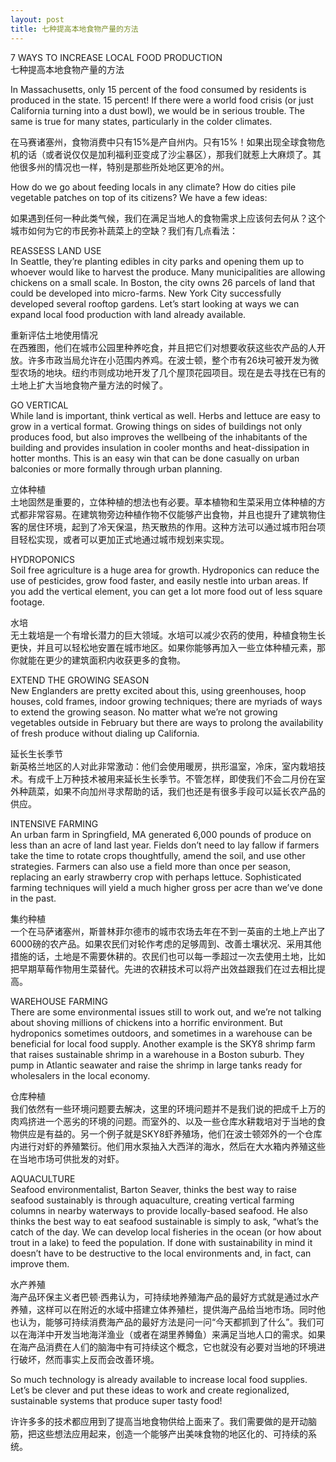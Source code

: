 ```yaml
---
layout: post
title: 七种提高本地食物产量的方法
---
```


7 WAYS TO INCREASE LOCAL FOOD PRODUCTION    
七种提高本地食物产量的方法

In Massachusetts, only 15 percent of the food consumed by residents is produced in the state. 15 percent! If there were a world food crisis (or just California turning into a dust bowl), we would be in serious trouble. The same is true for many states, particularly in the colder climates.

在马赛诸塞州，食物消费中只有15%是产自州内。只有15%！如果出现全球食物危机的话（或者说仅仅是加利福利亚变成了沙尘暴区），那我们就惹上大麻烦了。其他很多州的情况也一样，特别是那些所处地区更冷的州。

How do we go about feeding locals in any climate? How do cities pile vegetable patches on top of its citizens? We have a few ideas:

如果遇到任何一种此类气候，我们在满足当地人的食物需求上应该何去何从？这个城市如何为它的市民弥补蔬菜上的空缺？我们有几点看法：

REASSESS LAND USE    
In Seattle, they’re planting edibles in city parks and opening them up to whoever would like to harvest the produce. Many municipalities are allowing chickens on a small scale. In Boston, the city owns 26 parcels of land that could be developed into micro-farms. New York City successfully developed several rooftop gardens. Let’s start looking at ways we can expand local food production with land already available.

重新评估土地使用情况    
在西雅图，他们在城市公园里种养吃食，并且把它们对想要收获这些农产品的人开放。许多市政当局允许在小范围内养鸡。在波士顿，整个市有26块可被开发为微型农场的地块。纽约市则成功地开发了几个屋顶花园项目。现在是去寻找在已有的土地上扩大当地食物产量方法的时候了。

GO VERTICAL    
While land is important, think vertical as well. Herbs and lettuce are easy to grow in a vertical format. Growing things on sides of buildings not only produces food, but also improves the wellbeing of the inhabitants of the building and provides insulation in cooler months and heat-dissipation in hotter months. This is an easy win that can be done casually on urban balconies or more formally through urban planning.

立体种植    
土地固然是重要的，立体种植的想法也有必要。草本植物和生菜采用立体种植的方式都非常容易。在建筑物旁边种植作物不仅能够产出食物，并且也提升了建筑物住客的居住环境，起到了冷天保温，热天散热的作用。这种方法可以通过城市阳台项目轻松实现，或者可以更加正式地通过城市规划来实现。

HYDROPONICS    
Soil free agriculture is a huge area for growth. Hydroponics can reduce the use of pesticides, grow food faster, and easily nestle into urban areas. If you add the vertical element, you can get a lot more food out of less square footage.

水培    
无土栽培是一个有增长潜力的巨大领域。水培可以减少农药的使用，种植食物生长更快，并且可以轻松地安置在城市地区。如果你能够再加入一些立体种植元素，那你就能在更少的建筑面积内收获更多的食物。

EXTEND THE GROWING SEASON    
New Englanders are pretty excited about this, using greenhouses, hoop houses, cold frames, indoor growing techniques; there are myriads of ways to extend the growing season. No matter what we’re not growing vegetables outside in February but there are ways to prolong the availability of fresh produce without dialing up California.

延长生长季节    
新英格兰地区的人对此非常激动：他们会使用暖房，拱形温室，冷床，室内栽培技术。有成千上万种技术被用来延长生长季节。不管怎样，即使我们不会二月份在室外种蔬菜，如果不向加州寻求帮助的话，我们也还是有很多手段可以延长农产品的供应。


INTENSIVE FARMING    
An urban farm in Springfield, MA generated 6,000 pounds of produce on less than an acre of land last year. Fields don’t need to lay fallow if farmers take the time to rotate crops thoughtfully, amend the soil, and use other strategies. Farmers can also use a field more than once per season, replacing an early strawberry crop with perhaps lettuce. Sophisticated farming techniques will yield a much higher gross per acre than we’ve done in the past.

集约种植    
一个在马萨诸塞州，斯普林菲尔德市的城市农场去年在不到一英亩的土地上产出了6000磅的农产品。如果农民们对轮作考虑的足够周到、改善土壤状况、采用其他措施的话，土地是不需要休耕的。农民们也可以每一季超过一次去使用土地，比如把早期草莓作物用生菜替代。先进的农耕技术可以将产出效益跟我们在过去相比提高。

WAREHOUSE FARMING    
There are some environmental issues still to work out, and we’re not talking about shoving millions of chickens into a horrific environment. But hydroponics sometimes outdoors, and sometimes in a warehouse can be beneficial for local food supply. Another example is the SKY8 shrimp farm that raises sustainable shrimp in a warehouse in a Boston suburb. They pump in Atlantic seawater and raise the shrimp in large tanks ready for wholesalers in the local economy.

仓库种植    
我们依然有一些环境问题要去解决，这里的环境问题并不是我们说的把成千上万的肉鸡挤进一个恶劣的环境的问题。而室外的、以及一些仓库水耕栽培对于当地的食物供应是有益的。另一个例子就是SKY8虾养殖场，他们在波士顿郊外的一个仓库内进行对虾的养殖繁衍。他们用水泵抽入大西洋的海水，然后在大水箱内养殖这些在当地市场可供批发的对虾。

AQUACULTURE    
Seafood environmentalist, Barton Seaver, thinks the best way to raise seafood sustainably is through aquaculture, creating vertical farming columns in nearby waterways to provide locally-based seafood. He also thinks the best way to eat seafood sustainable is simply to ask, “what’s the catch of the day. We can develop local fisheries in the ocean (or how about trout in a lake) to feed the population. If done with sustainability in mind it doesn’t have to be destructive to the local environments and, in fact, can improve them.

水产养殖    
海产品环保主义者巴顿·西弗认为，可持续地养殖海产品的最好方式就是通过水产养殖，这样可以在附近的水域中搭建立体养殖栏，提供海产品给当地市场。同时他也认为，能够可持续消费海产品的最好方法是问一问“今天都抓到了什么”。我们可以在海洋中开发当地海洋渔业（或者在湖里养鳟鱼）来满足当地人口的需求。如果在海产品消费在人们的脑海中有可持续这个概念，它也就没有必要对当地的环境进行破坏，然而事实上反而会改善环境。

So much technology is already available to increase local food supplies. Let’s be clever and put these ideas to work and create regionalized, sustainable systems that produce super tasty food!

许许多多的技术都应用到了提高当地食物供给上面来了。我们需要做的是开动脑筋，把这些想法应用起来，创造一个能够产出美味食物的地区化的、可持续的系统。
